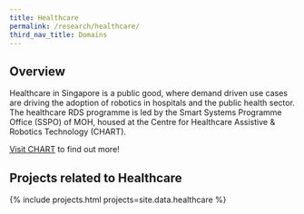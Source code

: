 ```yaml
---
title: Healthcare
permalink: /research/healthcare/
third_nav_title: Domains
---
```

## Overview  
Healthcare in Singapore is a public good, where demand driven use cases are driving the adoption of robotics in hospitals and the public health sector. The healthcare RDS programme is led by the Smart Systems Programme Office (SSPO) of MOH, housed at the Centre for Healthcare Assistive & Robotics Technology (CHART).

[Visit CHART](https://www.cgh.com.sg/chart) to find out more!

## Projects related to Healthcare

{% include projects.html projects=site.data.healthcare %}
